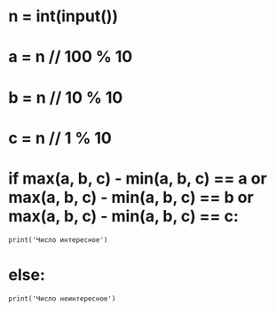 # n = int(input())
# a = n // 100 % 10
# b = n // 10 % 10
# c = n // 1 % 10
# if max(a, b, c) - min(a, b, c) == a or max(a, b, c) - min(a, b, c) == b or max(a, b, c) - min(a, b, c) == c:
    print('Число интересное')
# else:
    print('Число неинтересное')
